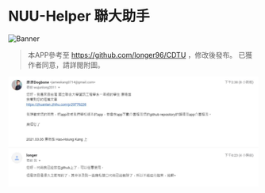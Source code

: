 # NUU-Helper 聯大助手

![Banner](https://imgur.com/GnUZbZQ)


> 本APP參考至 https://github.com/longer96/CDTU ，修改後發布。
> 已獲作者同意，請詳閱附圖。
>
![APP修改授權證明](https://github.com/Dogbone0714/NUU-Helper/blob/gh-pages/images/license.JPG)
